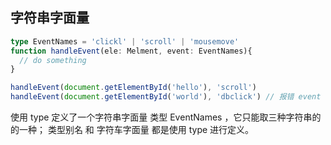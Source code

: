 ## 字符串字面量

```ts
type EventNames = 'clickl' | 'scroll' | 'mousemove'
function handleEvent(ele: Melment, event: EventNames){
  // do something
}

handleEvent(document.getElementById('hello'), 'scroll')
handleEvent(document.getElementById('world'), 'dbclick') // 报错 event 不能为 dbclick
```
使用 type 定义了一个字符串字面量 类型 EventNames ，它只能取三种字符串的的一种；
类型别名 和 字符车字面量 都是使用 type 进行定义。
